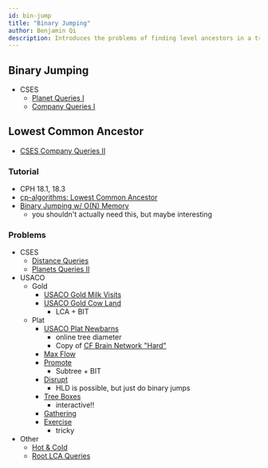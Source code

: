 ```yaml
---
id: bin-jump
title: "Binary Jumping"
author: Benjamin Qi
description: Introduces the problems of finding level ancestors in a tree and computing the lowest common ancestors.
---
```


## Binary Jumping

  - CSES
    - [Planet Queries I](https://cses.fi/problemset/task/1750)
    - [Company Queries I](https://cses.fi/problemset/task/1687)

## Lowest Common Ancestor

 - [CSES Company Queries II](https://cses.fi/problemset/task/1688)

### Tutorial

 - CPH 18.1, 18.3
 - [cp-algorithms: Lowest Common Ancestor](https://cp-algorithms.com/)
 - [Binary Jumping w/ O(N) Memory](https://codeforces.com/blog/entry/74847)
   - you shouldn't actually need this, but maybe interesting

### Problems

 - CSES
   - [Distance Queries](https://cses.fi/problemset/task/1135/)
   - [Planets Queries II](https://cses.fi/problemset/task/1160)
 - USACO
   - Gold
     - [USACO Gold Milk Visits](http://www.usaco.org/index.php?page=viewproblem2&cpid=970)
     - [USACO Gold Cow Land](http://www.usaco.org/index.php?page=viewproblem2&cpid=921)
       - LCA + BIT
   - Plat
     - [USACO Plat Newbarns](http://www.usaco.org/index.php?page=viewproblem2&cpid=817)
       - online tree diameter
       - Copy of [CF Brain Network "Hard"](https://codeforces.com/contest/690/problem/C3)
     - [Max Flow](http://www.usaco.org/index.php?page=viewproblem2&cpid=576)
     - [Promote](http://www.usaco.org/index.php?page=viewproblem2&cpid=696)
       - Subtree + BIT
     - [Disrupt](http://www.usaco.org/index.php?page=viewproblem2&cpid=842)
       - HLD is possible, but just do binary jumps
     - [Tree Boxes](http://www.usaco.org/index.php?page=viewproblem2&cpid=948)
       - interactive!!
     - [Gathering](http://www.usaco.org/index.php?page=viewproblem2&cpid=866)
     - [Exercise](http://www.usaco.org/index.php?page=viewproblem2&cpid=901)
       - tricky
 - Other
   - [Hot & Cold](https://dmoj.ca/problem/bts17p7) [](105)
   - [Root LCA Queries](https://csacademy.com/contest/archive/task/root-lca-queries/) [](107)

